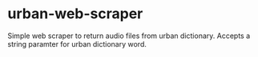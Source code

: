 urban-web-scraper
================

Simple web scraper to return audio files from urban dictionary. Accepts a string paramter for urban dictionary word.
